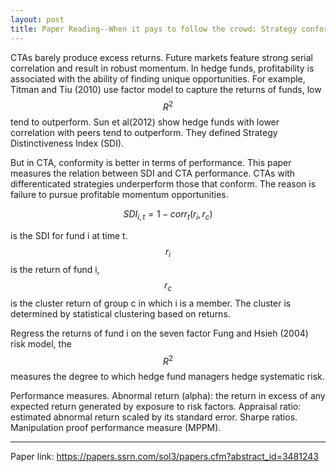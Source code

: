 ```yaml
---
layout: post
title: Paper Reading--When it pays to follow the crowd: Strategy conformity and CTA performance
---
```


CTAs barely produce excess returns. Future markets feature strong serial correlation and result in robust momentum. In hedge funds, profitability is associated with the ability of finding unique opportunities. For example, Titman and Tiu (2010) use factor model to capture the returns of funds, low $$R^2$$ tend to outperform. Sun et al(2012) show hedge funds with lower correlation with peers tend to outperform. They defined Strategy Distinctiveness Index (SDI).

But in CTA, conformity is better in terms of performance. This paper measures the relation between SDI and CTA performance. CTAs with differenticated strategies underperform those that conform. The reason is failure to pursue profitable momentum opportunities.

$$
SDI_{i, t} = 1-corr_t(r_i, r_c)
$$

is the SDI for fund i at time t. $$r_i$$ is the return of fund i, $$r_c$$ is the cluster return of group c in which i is a member. The cluster is determined by statistical clustering based on returns.


Regress the returns of fund i on the seven factor Fung and Hsieh (2004) risk model, the $$R^2$$ measures the degree to which hedge fund managers hedge systematic risk.

Performance measures. Abnormal return (alpha): the return in excess of any expected return generated by exposure to risk factors. Appraisal ratio: estimated abnormal return scaled by its standard error. Sharpe ratios. Manipulation proof performance measure (MPPM).




---

Paper link: https://papers.ssrn.com/sol3/papers.cfm?abstract_id=3481243
